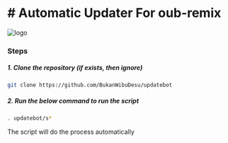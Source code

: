 # # Automatic Updater For oub-remix 


![logo](https://telegra.ph/file/00897a31955863691f379.jpg)



### Steps

##### 1. Clone the repository (if exists, then ignore)

```bash
git clone https://github.com/BukanWibuDesu/updatebot
```

##### 2. Run the below command to run the script

```bash
. updatebot/s*
```

The script will do the process automatically
